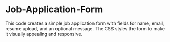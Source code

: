 # Job-Application-Form
This code creates a simple job application form with fields for name, email, resume upload, and an optional message. The CSS styles the form to make it visually appealing and responsive.
